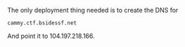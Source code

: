 The only deployment thing needed is to create the DNS for

    cammy.ctf.bsidessf.net

And point it to 104.197.218.166.

